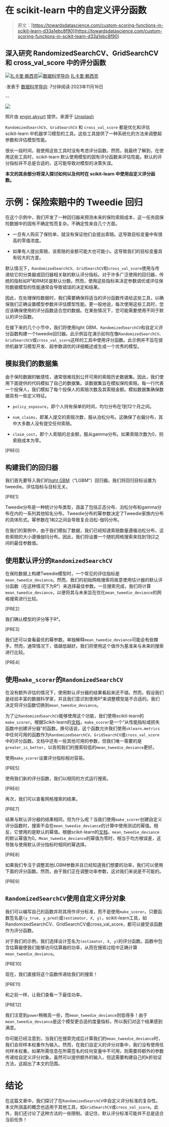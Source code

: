 # 在 scikit-learn 中的自定义评分函数

> 原文：[https://towardsdatascience.com/custom-scoring-functions-in-scikit-learn-d33a1ebc8f90](https://towardsdatascience.com/custom-scoring-functions-in-scikit-learn-d33a1ebc8f90)

## 深入研究 RandomizedSearchCV、GridSearchCV 和 cross_val_score 中的评分函数

[](https://medium.com/@raicik.zach?source=post_page-----d33a1ebc8f90--------------------------------)[![扎卡里·赖西克](../Images/860760b53fcc75013007067190e8ca65.png)](https://medium.com/@raicik.zach?source=post_page-----d33a1ebc8f90--------------------------------)[](https://towardsdatascience.com/?source=post_page-----d33a1ebc8f90--------------------------------)[![数据科学导向](../Images/a6ff2676ffcc0c7aad8aaf1d79379785.png)](https://towardsdatascience.com/?source=post_page-----d33a1ebc8f90--------------------------------) [扎卡里·赖西克](https://medium.com/@raicik.zach?source=post_page-----d33a1ebc8f90--------------------------------)

·发表于 [数据科学导向](https://towardsdatascience.com/?source=post_page-----d33a1ebc8f90--------------------------------) ·7分钟阅读·2023年11月16日

--

![](../Images/8365cc9231da4ae74d2b17f8e6e04ef9.png)

照片由 [engin akyurt](https://unsplash.com/@enginakyurt?utm_source=medium&utm_medium=referral) 提供，来源于 [Unsplash](https://unsplash.com/?utm_source=medium&utm_medium=referral)

`RandomizedSearchCV`、`GridSearchCV` 和 `cross_val_score` 都是优化和评估 scikit-learn 中机器学习模型的工具。这些工具提供了一种系统化的方法来调整超参数和评估模型性能。

很长一段时间，我使用这些工具时没有考虑评分函数。然而，我最终了解到，在使用这些工具时，scikit-learn 默认使用模型的固有评分函数来评估性能。默认的评分指标并不总是合适的，这可能导致对模型的决策失误。

**本文的其余部分将深入探讨如何以及何时在 scikit-learn 中使用自定义评分函数。**

# 示例：保险索赔中的 Tweedie 回归

在这个示例中，我们开发了一种回归器来预测未来的保险索赔成本，这一任务因保险数据中的固有不确定性而复杂。不确定性来自几个方面。

+   一旦有人购买了保险单，就没有保证他们会提出索赔。这导致目标变量中有很高的零值浓度。

+   如果有人提出索赔，该索赔的金额可能大也可能小。这导致我们的目标变量具有较大的方差。

默认情况下，`RandomizedSearchCV`、`GridSearchCV`和`cross_val_score`使用与传递给它的分类器或回归器相关联的默认评分指标。对于许多广泛使用的回归器，传统的指标如R²和RMSE是默认分数。然而，使用这些指标来决定参数调优或评估保险数据模型的性能通常会导致错误的决定和结果。

因此，在处理保险数据时，我们需要确保将适当的评分函数传递给这些工具，以确保我们正确设置模型参数并评估模型性能。更一般地说，每次使用这些工具时，您应该确保使用的评分函数适合您的数据。在某些情况下，您可能需要使用不同于默认的评分函数。

在接下来的几个小节中，我们将使用light GBM、`RandomizedSearchCV`和自定义评分函数构建一个tweedie回归器。此示例旨在演示如何在像`RandomizedSearchCV`、`GridSearchCV`或`cross_val_score`这样的工具中使用评分函数。此示例并不旨在提供机器学习模型开发、超参数调优的详细概述或生成一个优秀的模型。

## 模拟我们的数据集

由于保险数据的敏感性，通常很难找到公开可用的索赔历史数据集。因此，我们使用下面提供的代码模拟了自己的数据集。该数据集旨在模拟保险索赔。每一行代表一个投保人，我们模拟了每个投保人的索赔次数及其索赔金额。模拟数据集确保数据具有一些定义特征。

+   `policy_exposure`，即个人持有保单的时间，均匀分布在1到12个月之间。

+   `num_claims`，即某人提交的索赔次数，服从泊松分布。这确保了右偏分布，其中大多数人没有提交任何索赔。

+   `claim_cost`，即个人索赔的总金额，服从gamma分布。如果索赔次数为0，则索赔成本为零。

[PRE0]

## 构建我们的回归器

我们首先要导入我们的[light GBM](https://lightgbm.readthedocs.io/en/latest/index.html)（“LGBM”）回归器。我们将回归目标设置为tweedie。评估指标与目标无关。

[PRE1]

Tweedie分布是一种统计分布类型，涵盖了包括正态分布、泊松分布和gamma分布在内的一系列其他知名分布。Tweedie分布的幂参数决定了Tweedie家族内分布的具体形式。幂参数在1和2之间会导致复合泊松-伽玛分布。

在我们的案例中，由于我们模拟了数据，我们已经知道索赔数量遵循泊松分布，这些索赔的大小遵循伽玛分布。因此，我们将设置一个随机网格搜索来找到1到2之间的最佳参数值。

## 使用默认评分的`RandomizedSearchCV`

在保险数据上构建Tweedie模型时，一个常见的评估指标是`mean_tweedie_deviance`。然而，我们的初始网格搜索将故意使用估计器的默认评分函数（在这种情况下为R²）来选择最佳参数。一旦搜索完成，我们将计算`mean_tweedie_deviance`，以便将其与未来旨在优化`mean_tweedie_deviance`的网格搜索进行比较。

[PRE2]

我们确认模型的评分等于R²。

[PRE3]

我们还可以查看最优的幂参数。单独解释`mean_tweedie_deviance`可能会有些棘手。然而，通常情况下，值越低越好。我们将使用这个值作为基准来与未来的搜索进行比较。

[PRE4]

## 使用`make_scorer`的`RandomizedSearchCV`

在没有额外评估的情况下，使用默认评分器的结果看起来还不错。然而，假设我们是经验丰富的数据科学家，并且我们意识到使用R²来调整模型是不合适的。我们决定将评分函数切换到`mean_tweedie_deviance`。

为了让`RandomizedSearchCV`能够使用这个功能，我们使用scikit-learn的`make_scorer`。根据Scikit-learn的[文档](https://scikit-learn.org/stable/modules/generated/sklearn.metrics.make_scorer.html)，`make_scorer`是一个“从性能指标或损失函数中创建评分器”的函数。换句话说，这个函数允许我们使用`sklearn.metrics`中任何可用的函数作为`RandomizedSearchCV`、`GridSearchCV`或`cross_val_score`中的评分函数。文档中还有一些其他可用的参数，但我们唯一需要的是`greater_is_better`，以告知我们的搜索较低的`mean_tweedie_deviance`更好。

使用`make_scorer`设置评分指标相对容易。

[PRE5]

使用我们新的评分函数，我们以相同的方式运行搜索。

[PRE6]

再次，我们可以查看网格搜索的结果。

[PRE7]

结果与默认评分器的结果相同，但为什么呢？当我们使用`make_scorer`创建自定义评分函数时，搜索不会在`mean_tweedie_deviance`的计算中使用测试的幂值。相反，它使用的是默认的幂值。根据scikit-learn的[文档](https://scikit-learn.org/stable/modules/generated/sklearn.metrics.mean_tweedie_deviance.html)，`mean_tweedie_deviance`的默认幂值为0。`Mean_tweedie_deviance`的幂值为零时，相当于均方根误差，这导致与使用默认评分指标时相同的幂选择。

[PRE8]

如果我们专注于调整其他LGBM参数并且已经知道我们想要的功率，我们可以使用下面的评分函数。然而，由于我们正在调整功率参数，这对我们来说是不可能的。

[PRE9]

## `RandomizedSearchCV`使用自定义评分对象

我们可以编写自己的函数并将其用作评分标准，而不是使用`make_scorer`。只要函数签名是`(y_true, y_pred)`或`(estimator, X, y)`，scikit-learn工具，如RandomizedSearchCV、GridSearchCV或cross_val_score，都可以接受该函数作为评分函数。

对于我们的示例，我们选择设计签名为`(estimator, X, y)`的评分函数。函数中包含估算器使我们能够访问估算器的功率，从而在搜索过程中正确计算`mean_tweedie_deviance`。

[PRE10]

现在，我们直接将这个函数传递给我们的搜索！

[PRE11]

和之前一样，让我们查看一下最佳功率。

[PRE12]

我们注意到`power`稍微高一些，而`mean_tweedie_deviance`则低得多！由于`mean_tweedie_deviance`是这个模型更合适的度量指标，所以我们对这个结果感到满意。

你可能已经注意到，当我们在搜索完成后计算我们的`mean_tweedie_deviance`时，我们会将样本权重作为输入。然而，在我们自定义的评分对象中，我们没有使用任何样本权重。如果所需信息在所需签名的任何变量中不可用，则需要将额外的参数传递给自定义评分对象。虽然可以提供额外的输入，但这需要构建自己的k折验证方法，这超出了本文的范围。

# 结论

在这篇文章中，我们探讨了在`RandomizedSearchCV`中自定义评分标准的复杂性。本文所涵盖的概念也适用于其他工具，如`GridSearchCV`或`cross_val_score`。此外，我们还讨论了这种方法的一些限制。请记住，默认评分标准可能并不总是适合当前任务！
